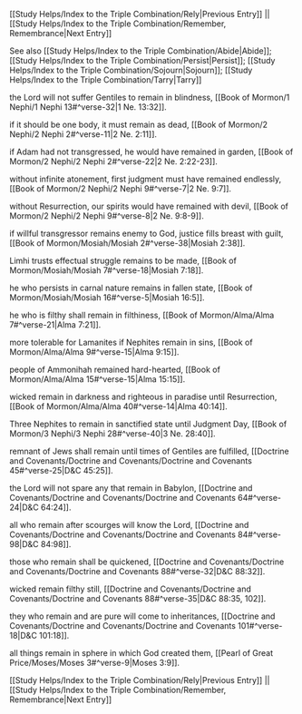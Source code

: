 [[Study Helps/Index to the Triple Combination/Rely|Previous Entry]]  ||  [[Study Helps/Index to the Triple Combination/Remember, Remembrance|Next Entry]]

 See also [[Study Helps/Index to the Triple Combination/Abide|Abide]]; [[Study Helps/Index to the Triple Combination/Persist|Persist]]; [[Study Helps/Index to the Triple Combination/Sojourn|Sojourn]]; [[Study Helps/Index to the Triple Combination/Tarry|Tarry]]

 the Lord will not suffer Gentiles to remain in blindness, [[Book of Mormon/1 Nephi/1 Nephi 13#^verse-32|1 Ne. 13:32]].

 if it should be one body, it must remain as dead, [[Book of Mormon/2 Nephi/2 Nephi 2#^verse-11|2 Ne. 2:11]].

 if Adam had not transgressed, he would have remained in garden, [[Book of Mormon/2 Nephi/2 Nephi 2#^verse-22|2 Ne. 2:22-23]].

 without infinite atonement, first judgment must have remained endlessly, [[Book of Mormon/2 Nephi/2 Nephi 9#^verse-7|2 Ne. 9:7]].

 without Resurrection, our spirits would have remained with devil, [[Book of Mormon/2 Nephi/2 Nephi 9#^verse-8|2 Ne. 9:8-9]].

 if willful transgressor remains enemy to God, justice fills breast with guilt, [[Book of Mormon/Mosiah/Mosiah 2#^verse-38|Mosiah 2:38]].

 Limhi trusts effectual struggle remains to be made, [[Book of Mormon/Mosiah/Mosiah 7#^verse-18|Mosiah 7:18]].

 he who persists in carnal nature remains in fallen state, [[Book of Mormon/Mosiah/Mosiah 16#^verse-5|Mosiah 16:5]].

 he who is filthy shall remain in filthiness, [[Book of Mormon/Alma/Alma 7#^verse-21|Alma 7:21]].

 more tolerable for Lamanites if Nephites remain in sins, [[Book of Mormon/Alma/Alma 9#^verse-15|Alma 9:15]].

 people of Ammonihah remained hard-hearted, [[Book of Mormon/Alma/Alma 15#^verse-15|Alma 15:15]].

 wicked remain in darkness and righteous in paradise until Resurrection, [[Book of Mormon/Alma/Alma 40#^verse-14|Alma 40:14]].

 Three Nephites to remain in sanctified state until Judgment Day, [[Book of Mormon/3 Nephi/3 Nephi 28#^verse-40|3 Ne. 28:40]].

 remnant of Jews shall remain until times of Gentiles are fulfilled, [[Doctrine and Covenants/Doctrine and Covenants/Doctrine and Covenants 45#^verse-25|D&C 45:25]].

 the Lord will not spare any that remain in Babylon, [[Doctrine and Covenants/Doctrine and Covenants/Doctrine and Covenants 64#^verse-24|D&C 64:24]].

 all who remain after scourges will know the Lord, [[Doctrine and Covenants/Doctrine and Covenants/Doctrine and Covenants 84#^verse-98|D&C 84:98]].

 those who remain shall be quickened, [[Doctrine and Covenants/Doctrine and Covenants/Doctrine and Covenants 88#^verse-32|D&C 88:32]].

 wicked remain filthy still, [[Doctrine and Covenants/Doctrine and Covenants/Doctrine and Covenants 88#^verse-35|D&C 88:35, 102]].

 they who remain and are pure will come to inheritances, [[Doctrine and Covenants/Doctrine and Covenants/Doctrine and Covenants 101#^verse-18|D&C 101:18]].

 all things remain in sphere in which God created them, [[Pearl of Great Price/Moses/Moses 3#^verse-9|Moses 3:9]].

[[Study Helps/Index to the Triple Combination/Rely|Previous Entry]]  ||  [[Study Helps/Index to the Triple Combination/Remember, Remembrance|Next Entry]]